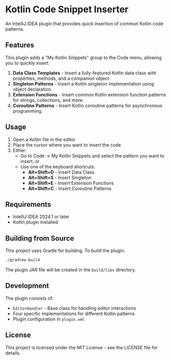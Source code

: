 # Kotlin Code Snippet Inserter

An IntelliJ IDEA plugin that provides quick insertion of common Kotlin code patterns.

## Features

This plugin adds a "My Kotlin Snippets" group to the Code menu, allowing you to quickly insert:

1. **Data Class Templates** - Insert a fully-featured Kotlin data class with properties, methods, and a companion object.
2. **Singleton Patterns** - Insert a Kotlin singleton implementation using object declaration.
3. **Extension Functions** - Insert common Kotlin extension function patterns for strings, collections, and more.
4. **Coroutine Patterns** - Insert Kotlin coroutine patterns for asynchronous programming.

## Usage

1. Open a Kotlin file in the editor
2. Place the cursor where you want to insert the code
3. Either:
   - Go to Code → My Kotlin Snippets and select the pattern you want to insert, or
   - Use one of the keyboard shortcuts:
     - **Alt+Shift+D** - Insert Data Class
     - **Alt+Shift+S** - Insert Singleton
     - **Alt+Shift+E** - Insert Extension Functions
     - **Alt+Shift+C** - Insert Coroutine Patterns

## Requirements

- IntelliJ IDEA 2024.1 or later
- Kotlin plugin installed

## Building from Source

This project uses Gradle for building. To build the plugin:

```bash
./gradlew build
```

The plugin JAR file will be created in the `build/libs` directory.

## Development

The plugin consists of:

- `EditorHandler` - Base class for handling editor interactions
- Four specific implementations for different Kotlin patterns
- Plugin configuration in `plugin.xml`

## License

This project is licensed under the MIT License - see the LICENSE file for details.
